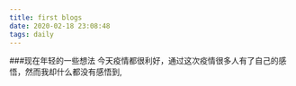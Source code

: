 ```yaml
---
title: first blogs
date: 2020-02-18 23:08:48
tags: daily
---
```

###现在年轻的一些想法
今天疫情都很利好，通过这次疫情很多人有了自己的感悟，然而我却什么都没有感悟到,